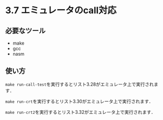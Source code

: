 # 3.7 エミュレータのcall対応

## 必要なツール

- make
- gcc
- nasm

## 使い方

`make run-call-test`を実行するとリスト3.28がエミュレータ上で実行されます．

`make run-crt`を実行するとリスト3.30がエミュレータ上で実行されます．

`make run-crt2`を実行するとリスト3.32がエミュレータ上で実行されます．
